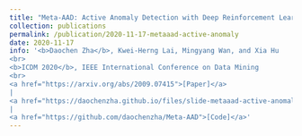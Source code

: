 ```yaml
---
title: "Meta-AAD: Active Anomaly Detection with Deep Reinforcement Learning"
collection: publications
permalink: /publication/2020-11-17-metaaad-active-anomaly
date: 2020-11-17
info: '<b>Daochen Zha</b>, Kwei-Herng Lai, Mingyang Wan, and Xia Hu
<br>
<b>ICDM 2020</b>, IEEE International Conference on Data Mining
<br>
<a href="https://arxiv.org/abs/2009.07415">[Paper]</a>
|
<a href="https://daochenzha.github.io/files/slide-metaaad-active-anomaly.pdf">[Slide]</a>
|
<a href="https://github.com/daochenzha/Meta-AAD">[Code]</a>'
---
```

